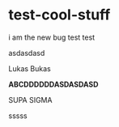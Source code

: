 # test-cool-stuff

i am the new bug
test test


asdasdasd



Lukas Bukas

**ABCDDDDDDASDASDASD**

SUPA SIGMA



sssss
